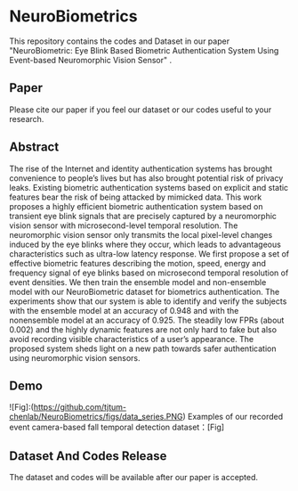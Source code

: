 # NeuroBiometrics
This repository contains the codes and Dataset in our paper "NeuroBiometric: Eye Blink Based Biometric Authentication System Using Event-based Neuromorphic Vision Sensor" .
## Paper
Please cite our paper if you feel our dataset or our codes useful to your research.
## Abstract
The rise of the Internet and identity authentication systems has brought convenience to people’s lives but has also brought potential risk of privacy leaks. Existing biometric authentication systems based on explicit and static features bear the risk of being attacked by mimicked data. This work proposes a highly efficient biometric authentication system based on transient eye blink signals that are precisely captured by a neuromorphic vision sensor with microsecond-level temporal resolution. The neuromorphic vision sensor only transmits the local pixel-level changes induced by the eye blinks where they occur, which leads to advantageous characteristics such as ultra-low latency response. We first propose a set of effective biometric features describing the motion, speed, energy and frequency signal of eye blinks based on microsecond temporal resolution of event densities. We then train the ensemble model and non-ensemble model with our NeuroBiometric dataset for biometrics authentication. The experiments show that our system is able to identify and verify the subjects with the ensemble model at an accuracy of 0.948 and with the nonensemble model at an accuracy of 0.925. The steadily low FPRs (about 0.002) and the highly dynamic features are not only hard to fake but also avoid recording visible characteristics of a user’s appearance. The proposed system sheds light on a new path towards safer authentication using neuromorphic vision sensors.
## Demo
![Fig]:(https://github.com/tjtum-chenlab/NeuroBiometrics/figs/data_series.PNG)
Examples of our recorded event camera-based fall temporal detection dataset：[Fig]



## Dataset And Codes Release
The dataset and codes will be available after our paper is accepted.
